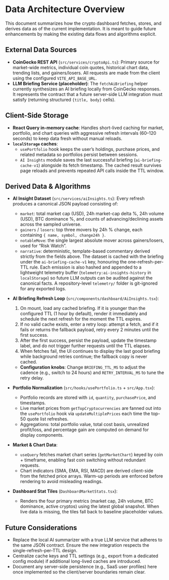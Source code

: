 # Data Architecture Overview

This document summarizes how the crypto dashboard fetches, stores, and derives data as of the current implementation. It is meant to guide future enhancements by making the existing data flows and algorithms explicit.

## External Data Sources

- **CoinGecko REST API** (`src/services/cryptoApi.ts`): Primary source for market-wide metrics, individual coin quotes, historical chart data, trending lists, and gainers/losers. All requests are made from the client using the configured `VITE_API_BASE_URL`.
- **LLM Briefing Service (placeholder)**: The `fetchAiBriefing` helper currently synthesizes an AI briefing locally from CoinGecko responses. It represents the contract that a future server-side LLM integration must satisfy (returning structured `{title, body}` cells).

## Client-Side Storage

- **React Query in-memory cache**: Handles short-lived caching for market, portfolio, and chart queries with aggressive refresh intervals (60–120 seconds) to keep data fresh without manual reloads.
- **`localStorage` caches**:
  - `usePortfolio` hook keeps the user’s holdings, purchase prices, and related metadata so portfolios persist between sessions.
  - `AI Insights` module saves the last successful briefing (`ai-briefing-cache-v1`) alongside its fetch timestamp. The cached result survives page reloads and prevents repeated API calls inside the TTL window.

## Derived Data & Algorithms

- **AI Insight Dataset** (`src/services/aiInsights.ts`): Every refresh produces a canonical JSON payload consisting of:
  - `market`: total market cap (USD), 24h market-cap delta %, 24h volume (USD), BTC dominance %, and counts of advancing/declining assets across the sampled universe.
  - `gainers` / `losers`: top three movers by 24h % change, each containing `{ name, symbol, change24h }`.
  - `notableMove`: the single largest absolute mover across gainers/losers, used for “Risk Watch”.
  - `narrative`: deterministic, template-based commentary derived strictly from the fields above.
  The dataset is cached with the briefing under the `ai-briefing-cache-v1` key, honouring the one-refresh-per-TTL rule. Each emission is also hashed and appended to a lightweight telemetry buffer (`telemetry:ai-insights-history` in `localStorage`) so future LLM outputs can be audited against the canonical facts. A repository-level `telemetry/` folder is git-ignored for any exported logs.

- **AI Briefing Refresh Loop** (`src/components/dashboard/AiInsights.tsx`):
  1. On mount, load any cached briefing. If it is younger than the configured TTL (1 hour by default), render it immediately and schedule the next refresh for the moment the TTL expires.
  2. If no valid cache exists, enter a retry loop: attempt a fetch, and if it fails or returns the fallback payload, retry every 2 minutes until the first success.
  3. After the first success, persist the payload, update the timestamp label, and do not trigger further requests until the TTL elapses.
  4. When fetches fail, the UI continues to display the last good briefing while background retries continue; the fallback copy is never cached.
  - **Configuration knobs**: Change `BRIEFING_TTL_MS` to adjust the cadence (e.g., switch to 24 hours) and `RETRY_INTERVAL_MS` to tune the retry delay.

- **Portfolio Normalization** (`src/hooks/usePortfolio.ts` + `src/App.tsx`):
  - Portfolio records are stored with `id`, `quantity`, `purchasePrice`, and timestamps.
  - Live market prices from `getTopCryptocurrencies` are fanned out into the `usePortfolio` hook via `updateMultiplePrices` each time the top-50 quote list refreshes.
  - Aggregations: total portfolio value, total cost basis, unrealized profit/loss, and percentage gain are computed on demand for display components.

- **Market & Chart Data**:
  - `useQuery` fetches market chart series (`getMarketChart`) keyed by coin + timeframe, enabling fast coin switching without redundant requests.
  - Chart indicators (SMA, EMA, RSI, MACD) are derived client-side from the fetched price arrays. Warm-up periods are enforced before rendering to avoid misleading readings.

- **Dashboard Stat Tiles** (`DashboardMarketStats.tsx`):
  - Renders the four primary metrics (market cap, 24h volume, BTC dominance, active cryptos) using the latest global snapshot. When live data is missing, the tiles fall back to baseline placeholder values.

## Future Considerations

- Replace the local AI summarizer with a true LLM service that adheres to the same JSON contract. Ensure the new integration respects the single-refresh-per-TTL design.
- Centralize cache keys and TTL settings (e.g., export from a dedicated config module) if additional long-lived caches are introduced.
- Document any server-side persistence (e.g., SaaS user profiles) here once implemented so the client/server boundaries remain clear.

